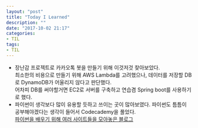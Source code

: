 ```yaml
---
layout: "post"
title: "Today I Learned"
description: ""
date: "2017-10-02 21:17"
categories:
- TIL
tags:
- TIL
---
```


- 장난감 프로젝트로 카카오톡 봇을 만들기 위해 이것저것 찾아보았다. <br/>
  최소한의 비용으로 만들기 위해 AWS Lambda를 고려했으나, 데이터를 저장할 DB로 DynamoDB가 어울리지 않다고 판단했다. </br>
  어차피 DB를 써야할거면 EC2로 서버를 구축하고 연습겸 Spring boot를 사용하기로 했다.
- 파이썬이 생각보다 많이 유용할 듯하고 쓰이는 곳이 많아보였다. 파이썬도 틈틈이 공부해야겠다는 생각이 들어서 Codecademy을 풀었다. <br/>
[파이썬을 배우기 위해 여러 사이트들을 모아놓은 블로그](http://ngee.tistory.com/263)
